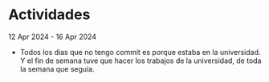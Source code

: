 # Actividades

12 Apr 2024 - 16 Apr 2024
- Todos los dias que no tengo commit es porque estaba en la universidad. 
Y el fin de semana tuve que hacer los trabajos de la universidad, de toda la semana que seguia.
